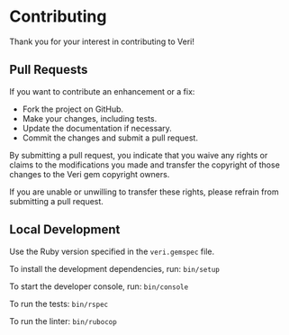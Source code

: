 # Contributing

Thank you for your interest in contributing to Veri!

## Pull Requests

If you want to contribute an enhancement or a fix:

- Fork the project on GitHub.
- Make your changes, including tests.
- Update the documentation if necessary.
- Commit the changes and submit a pull request.

By submitting a pull request, you indicate that you waive any rights or claims to the modifications you made and transfer the copyright of those changes to the Veri gem copyright owners.

If you are unable or unwilling to transfer these rights, please refrain from submitting a pull request.

## Local Development

Use the Ruby version specified in the `veri.gemspec` file.

To install the development dependencies, run: `bin/setup`

To start the developer console, run: `bin/console`

To run the tests: `bin/rspec`

To run the linter: `bin/rubocop`
